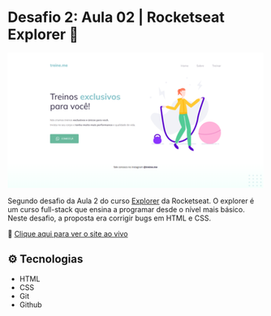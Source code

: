 # Desafio 2: Aula 02 | Rocketseat Explorer 🚀

![preview](./.github/preview.png)

Segundo desafio da Aula 2 do curso [Explorer](https://app.rocketseat.com.br/explorer) da Rocketseat.
O explorer é um curso full-stack que ensina a programar desde o nível mais básico.
Neste desafio, a proposta era corrigir bugs em HTML e CSS.

🔗 [Clique aqui para ver o site ao vivo](https://mariak-fla.github.io/desafio2-RS/)

## ⚙️ Tecnologias

- HTML
- CSS
- Git
- Github